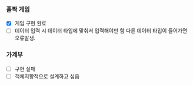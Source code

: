 ### 홀짝 게임
- [x] 게임 구현 완료
- [ ] 데이터 입력 시 데이터 타입에 맞춰서 입력해야만 함 다른 데이터 타입이 들어가면 오류발생.

### 가계부
- [ ] 구현 실패
- [ ] 객체지향적으로 설계하고 싶음